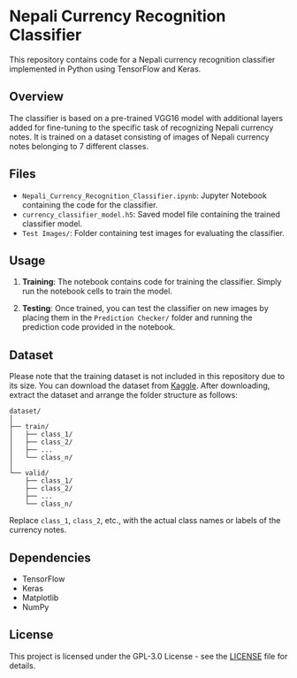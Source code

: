 # Nepali Currency Recognition Classifier

This repository contains code for a Nepali currency recognition classifier implemented in Python using TensorFlow and Keras.

## Overview

The classifier is based on a pre-trained VGG16 model with additional layers added for fine-tuning to the specific task of recognizing Nepali currency notes. It is trained on a dataset consisting of images of Nepali currency notes belonging to 7 different classes.

## Files

- `Nepali_Currency_Recognition_Classifier.ipynb`: Jupyter Notebook containing the code for the classifier.
- `currency_classifier_model.h5`: Saved model file containing the trained classifier model.
- `Test Images/`: Folder containing test images for evaluating the classifier.

## Usage

1. **Training**: The notebook contains code for training the classifier. Simply run the notebook cells to train the model.

2. **Testing**: Once trained, you can test the classifier on new images by placing them in the `Prediction Checker/` folder and running the prediction code provided in the notebook.

## Dataset

Please note that the training dataset is not included in this repository due to its size. You can download the dataset from [Kaggle](https://www.kaggle.com/datasets/gauravneupane/nepali-rupees-collection). After downloading, extract the dataset and arrange the folder structure as follows:

```
dataset/
│
├── train/
│   ├── class_1/
│   ├── class_2/
│   ├── ...
│   └── class_n/
│
└── valid/
    ├── class_1/
    ├── class_2/
    ├── ...
    └── class_n/

```



Replace `class_1`, `class_2`, etc., with the actual class names or labels of the currency notes.

## Dependencies

- TensorFlow
- Keras
- Matplotlib
- NumPy

## License

This project is licensed under the GPL-3.0 License - see the [LICENSE](LICENSE) file for details.

